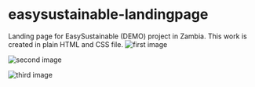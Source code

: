 # easysustainable-landingpage
Landing page for EasySustainable (DEMO) project in Zambia. This work is created in plain HTML and CSS file.
![first image](https://github.com/maidcorbic/easysustainable-landingpage/assets/25671142/cab32e19-c2fe-4d36-9669-17f975961664)

![second image](https://github.com/maidcorbic/easysustainable-landingpage/assets/25671142/7dd040af-4803-403e-9c7f-19d7911db8db)

![third image](https://github.com/maidcorbic/easysustainable-landingpage/assets/25671142/e63c2cd8-8b85-4c49-bcef-8b4a9636c688)
